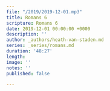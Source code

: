 ```yaml
---
file: "/2019/2019-12-01.mp3"
title: Romans 6
scripture: Romans 6
date: 2019-12-01 00:00:00 +0000
description: ''
author: _authors/heath-van-staden.md
series: _series/romans.md
duration: '48:27'
length: 
image: ''
notes: ''
published: false

---
```


